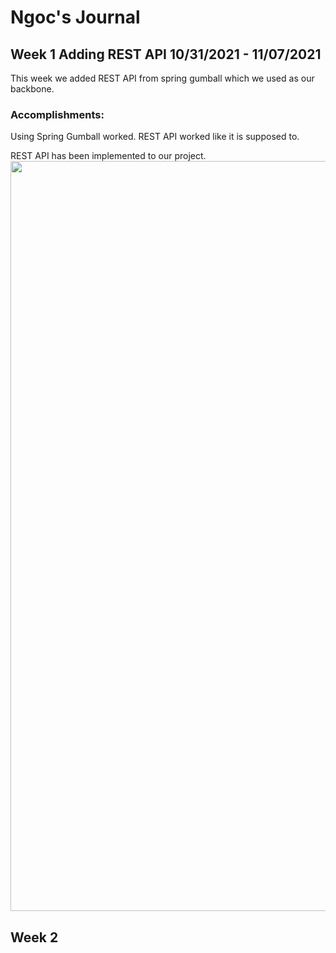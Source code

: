 # Ngoc's Journal
## Week 1 Adding REST API 10/31/2021 - 11/07/2021
This week we added REST API from spring gumball which we used as our backbone.

### Accomplishments:
Using Spring Gumball worked. REST API worked like it is supposed to.

REST API has been implemented to our project.
<img src="https://i.imgur.com/FlbngqU.png" width=1200>


## Week 2

